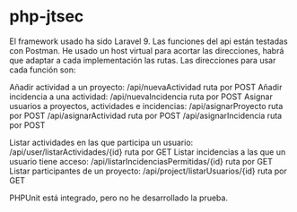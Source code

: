 # php-jtsec

El framework usado ha sido Laravel 9.
Las funciones del api están testadas con Postman.
He usado un host virtual para acortar las direcciones, habrá que adaptar a cada implementación las rutas.
Las direcciones para usar cada función son:

Añadir actividad a un proyecto:                          /api/nuevaActividad                      ruta por POST
Añadir incidencia a una actividad:                       /api/nuevaIncidencia                     ruta por POST
Asignar usuarios a proyectos, actividades e incidencias: /api/asignarProyecto                     ruta por POST
                                                         /api/asignarActividad                    ruta por POST
                                                         /api/asignarIncidencia                   ruta por POST
                                                         
Listar actividades en las que participa un usuario:      /api/user/listarActividades/{id}         ruta por GET
Listar incidencias a las que un usuario tiene acceso:    /api/listarIncidenciasPermitidas/{id}    ruta por GET
Listar participantes de un proyecto:                     /api/project/listarUsuarios/{id}         ruta por GET

PHPUnit está integrado, pero no he desarrollado la prueba.
